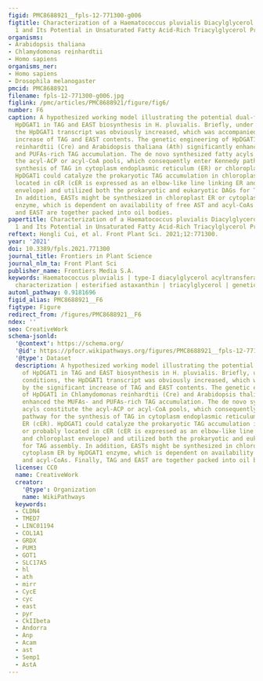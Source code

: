 ```yaml
---
figid: PMC8688921__fpls-12-771300-g006
figtitle: Characterization of a Haematococcus pluvialis Diacylglycerol Acyltransferase
  1 and Its Potential in Unsaturated Fatty Acid-Rich Triacylglycerol Production
organisms:
- Arabidopsis thaliana
- Chlamydomonas reinhardtii
- Homo sapiens
organisms_ner:
- Homo sapiens
- Drosophila melanogaster
pmcid: PMC8688921
filename: fpls-12-771300-g006.jpg
figlink: /pmc/articles/PMC8688921/figure/fig6/
number: F6
caption: A hypothesized working model illustrating the potential dual-function of
  HpDGAT1 in TAG and EAST biosynthesis in H. pluvialis. Briefly, under stress conditions,
  the HpDGAT1 transcript was obviously increased, which was accompanied by the significant
  increase of TAG and EAST contents. The genetic engineering of HpDGAT1 in Chlamydomonas
  reinhardtii (Cre) and Arabidopsis thaliana (Ath) significantly enhanced the MUFAs-
  and PUFAs-rich TAG accumulation. The de novo synthesized fatty acyls constitute
  the acyl-ACP or acyl-CoA pools, which consequently enter Kennedy pathway for the
  synthesis of TAG in cytoplasm endoplasmic reticulum (ER) or chloroplast ER (cER).
  HpDGAT1 could catalyze the prokaryotic TAG accumulation in chloroplast or probably
  located in cER (cER is expressed as an elbow-like line linking ER and chloroplast
  envelope) and utilized both the prokaryotic and eukaryotic DAGs for TAG assembly.
  In addition, EASTs might be synthesized in chloroplast ER or cytoplasm ER by HpDGAT1
  enzyme, which is dependent on availability of free AST and acyl-CoAs. Finally, TAG
  and EAST are together packed into oil bodies.
papertitle: Characterization of a Haematococcus pluvialis Diacylglycerol Acyltransferase
  1 and Its Potential in Unsaturated Fatty Acid-Rich Triacylglycerol Production.
reftext: Hongli Cui, et al. Front Plant Sci. 2021;12:771300.
year: '2021'
doi: 10.3389/fpls.2021.771300
journal_title: Frontiers in Plant Science
journal_nlm_ta: Front Plant Sci
publisher_name: Frontiers Media S.A.
keywords: Haematococcus pluvialis | type-I diacylglycerol acyltransferase | function
  characterization | esterified astaxanthin | triacylglycerol | genetic engineering
automl_pathway: 0.9181696
figid_alias: PMC8688921__F6
figtype: Figure
redirect_from: /figures/PMC8688921__F6
ndex: ''
seo: CreativeWork
schema-jsonld:
  '@context': https://schema.org/
  '@id': https://pfocr.wikipathways.org/figures/PMC8688921__fpls-12-771300-g006.html
  '@type': Dataset
  description: A hypothesized working model illustrating the potential dual-function
    of HpDGAT1 in TAG and EAST biosynthesis in H. pluvialis. Briefly, under stress
    conditions, the HpDGAT1 transcript was obviously increased, which was accompanied
    by the significant increase of TAG and EAST contents. The genetic engineering
    of HpDGAT1 in Chlamydomonas reinhardtii (Cre) and Arabidopsis thaliana (Ath) significantly
    enhanced the MUFAs- and PUFAs-rich TAG accumulation. The de novo synthesized fatty
    acyls constitute the acyl-ACP or acyl-CoA pools, which consequently enter Kennedy
    pathway for the synthesis of TAG in cytoplasm endoplasmic reticulum (ER) or chloroplast
    ER (cER). HpDGAT1 could catalyze the prokaryotic TAG accumulation in chloroplast
    or probably located in cER (cER is expressed as an elbow-like line linking ER
    and chloroplast envelope) and utilized both the prokaryotic and eukaryotic DAGs
    for TAG assembly. In addition, EASTs might be synthesized in chloroplast ER or
    cytoplasm ER by HpDGAT1 enzyme, which is dependent on availability of free AST
    and acyl-CoAs. Finally, TAG and EAST are together packed into oil bodies.
  license: CC0
  name: CreativeWork
  creator:
    '@type': Organization
    name: WikiPathways
  keywords:
  - CLDN4
  - TMED7
  - LINC01194
  - COL1A1
  - GRDX
  - PUM3
  - GOT1
  - SLC17A5
  - hl
  - ath
  - mirr
  - CycE
  - cyc
  - east
  - pyr
  - CkIIbeta
  - Andorra
  - Anp
  - Acam
  - ast
  - Semp1
  - AstA
---
```

